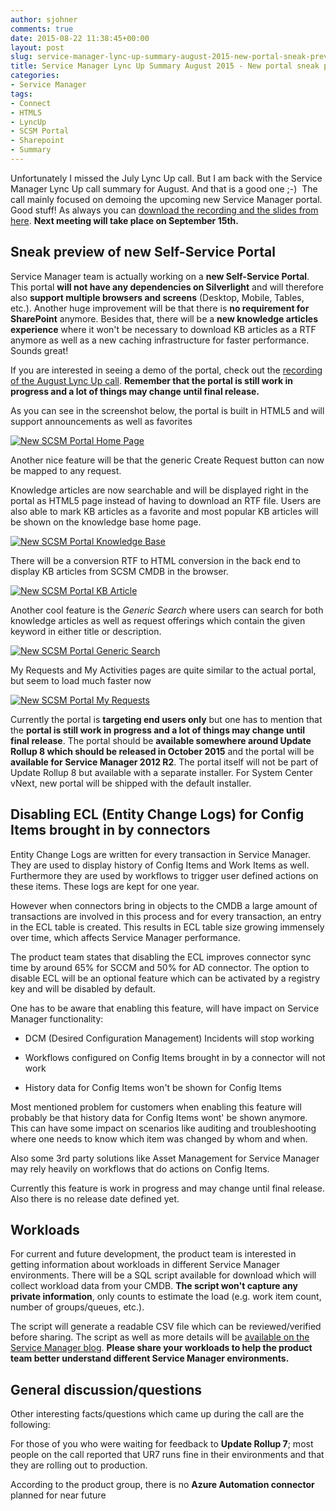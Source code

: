 ```yaml
---
author: sjohner
comments: true
date: 2015-08-22 11:38:45+00:00
layout: post
slug: service-manager-lync-up-summary-august-2015-new-portal-sneak-preview
title: Service Manager Lync Up Summary August 2015 - New portal sneak preview
categories:
- Service Manager
tags:
- Connect
- HTML5
- LyncUp
- SCSM Portal
- Sharepoint
- Summary
---
```


Unfortunately I missed the July Lync Up call. But I am back with the Service Manager Lync Up call summary for August. And that is a good one ;-)  The call mainly focused on demoing the upcoming new Service Manager portal. Good stuff! As always you can [download the recording and the slides from here](http://1drv.ms/1r5Czkf). **Next meeting will take place on September 15th.**





## Sneak preview of new Self-Service Portal




Service Manager team is actually working on a **new Self-Service Portal**. This portal **will not have any dependencies on Silverlight** and will therefore also **support multiple browsers and screens** (Desktop, Mobile, Tables, etc.). Another huge improvement will be that there is **no requirement for SharePoint** anymore. Besides that, there will be a **new knowledge articles experience** where it won't be necessary to download KB articles as a RTF anymore as well as a new caching infrastructure for faster performance. Sounds great!

<!-- more -->


If you are interested in seeing a demo of the portal, check out the [recording of the August Lync Up call](http://1drv.ms/1r5Czkf). **Remember that the portal is still work in progress and a lot of things may change until final release.**




As you can see in the screenshot below, the portal is built in HTML5 and will support announcements as well as favorites




[![New SCSM Portal Home Page](/images/newscsmportal_home.png?w=660)](/images/newscsmportal_home.png)




Another nice feature will be that the generic Create Request button can now be mapped to any request.




Knowledge articles are now searchable and will be displayed right in the portal as HTML5 page instead of having to download an RTF file. Users are also able to mark KB articles as a favorite and most popular KB articles will be shown on the knowledge base home page.




[![New SCSM Portal Knowledge Base](/images/newscsmportal_kb.png?w=660)](/images/newscsmportal_kb.png)




There will be a conversion RTF to HTML conversion in the back end to display KB articles from SCSM CMDB in the browser.




[![New SCSM Portal KB Article](/images/newscsmportal_kbarticle.png?w=660)](/images/newscsmportal_kbarticle.png)




Another cool feature is the _Generic Search_ where users can search for both knowledge articles as well as request offerings which contain the given keyword in either title or description.




[![New SCSM Portal Generic Search](/images/newscsmportal_genericsearch.png?w=660)](/images/newscsmportal_genericsearch.png)




My Requests and My Activities pages are quite similar to the actual portal, but seem to load much faster now




[![New SCSM Portal My Requests](/images/newscsmportal_myrequests.png?w=660)](/images/newscsmportal_myrequests.png)




Currently the portal is **targeting end users only** but one has to mention that the **portal is still work in progress and a lot of things may change until final release**. The portal should be **available somewhere around Update Rollup 8 which should be released in October 2015** and the portal will be **available for Service Manager 2012 R2**. The portal itself will not be part of Update Rollup 8 but available with a separate installer. For System Center vNext, new portal will be shipped with the default installer.





## Disabling ECL (Entity Change Logs) for Config Items brought in by connectors




Entity Change Logs are written for every transaction in Service Manager. They are used to display history of Config Items and Work Items as well. Furthermore they are used by workflows to trigger user defined actions on these items. These logs are kept for one year.




However when connectors bring in objects to the CMDB a large amount of transactions are involved in this process and for every transaction, an entry in the ECL table is created. This results in ECL table size growing immensely over time, which affects Service Manager performance.




The product team states that disabling the ECL improves connector sync time by around 65% for SCCM and 50% for AD connector. The option to disable ECL will be an optional feature which can be activated by a registry key and will be disabled by default.




One has to be aware that enabling this feature, will have impact on Service Manager functionality:






	
  * DCM (Desired Configuration Management) Incidents will stop working

	
  * Workflows configured on Config Items brought in by a connector will not work

	
  * History data for Config Items won't be shown for Config Items




Most mentioned problem for customers when enabling this feature will probably be that history data for Config Items wont' be shown anymore. This can have some impact on scenarios like auditing and troubleshooting where one needs to know which item was changed by whom and when.




Also some 3rd party solutions like Asset Management for Service Manager may rely heavily on workflows that do actions on Config Items.




Currently this feature is work in progress and may change until final release. Also there is no release date defined yet.





## Workloads




For current and future development, the product team is interested in getting information about workloads in different Service Manager environments. There will be a SQL script available for download which will collect workload data from your CMDB. **The script won't capture any private information**, only counts to estimate the load (e.g. work item count, number of groups/queues, etc.).




The script will generate a readable CSV file which can be reviewed/verified before sharing. The script as well as more details will be [available on the Service Manager blog](http://blogs.technet.com/b/servicemanager/). **Please share your workloads to help the product team better understand different Service Manager environments.**





## **General discussion/questions**




Other interesting facts/questions which came up during the call are the following:




For those of you who were waiting for feedback to **Update Rollup 7**; most people on the call reported that UR7 runs fine in their environments and that they are rolling out to production.




According to the product group, there is no **Azure Automation connector** planned for near future
